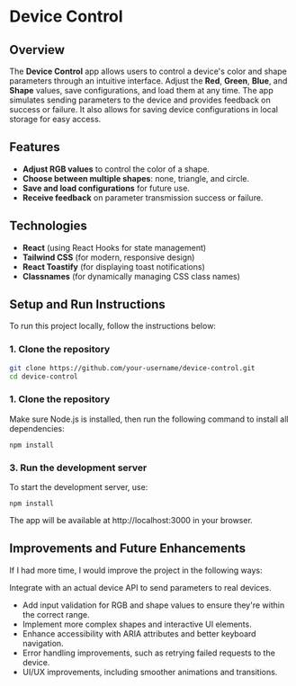 # Device Control

## Overview

The **Device Control** app allows users to control a device's color and shape parameters through an intuitive interface. Adjust the **Red**, **Green**, **Blue**, and **Shape** values, save configurations, and load them at any time. The app simulates sending parameters to the device and provides feedback on success or failure. It also allows for saving device configurations in local storage for easy access.

## Features

- **Adjust RGB values** to control the color of a shape.
- **Choose between multiple shapes**: none, triangle, and circle.
- **Save and load configurations** for future use.
- **Receive feedback** on parameter transmission success or failure.

## Technologies

- **React** (using React Hooks for state management)
- **Tailwind CSS** (for modern, responsive design)
- **React Toastify** (for displaying toast notifications)
- **Classnames** (for dynamically managing CSS class names)

## Setup and Run Instructions

To run this project locally, follow the instructions below:

### 1. Clone the repository

```bash
git clone https://github.com/your-username/device-control.git
cd device-control
```

### 1. Clone the repository

Make sure Node.js is installed, then run the following command to install all dependencies:

```
npm install
```

### 3. Run the development server

To start the development server, use:

```
npm install
```

The app will be available at http://localhost:3000 in your browser.

## Improvements and Future Enhancements
If I had more time, I would improve the project in the following ways:

Integrate with an actual device API to send parameters to real devices.
- Add input validation for RGB and shape values to ensure they're within the correct range.
- Implement more complex shapes and interactive UI elements.
- Enhance accessibility with ARIA attributes and better keyboard navigation.
- Error handling improvements, such as retrying failed requests to the device.
- UI/UX improvements, including smoother animations and transitions.

